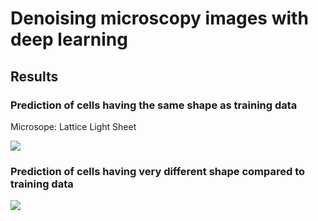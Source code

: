 # Denoising microscopy images with deep learning

## Results

### Prediction of cells having the same shape as training data

Microsope: Lattice Light Sheet

![](imgs/denoised.gif)


### Prediction of cells having very different shape compared to training data

![](imgs/bleachCorrection.gif)
